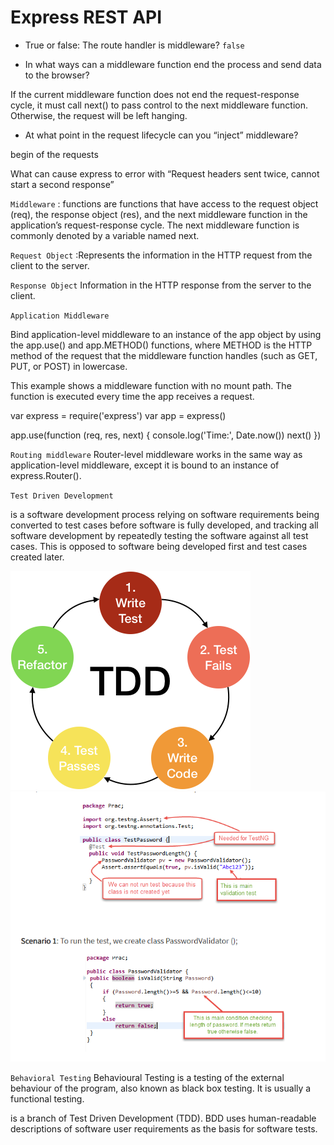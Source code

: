 # Express REST API

- True or false: The route handler is middleware? `false`

- In what ways can a middleware function end the process and send data to the browser?

If the current middleware function does not end the request-response cycle, it must call next() to pass control to the next middleware function. Otherwise, the request will be left hanging.

- At what point in the request lifecycle can you “inject” middleware?

 begin of the requests

 What can cause express to error with “Request headers sent twice, cannot start a second response”

 `Middleware` : functions are functions that have access to the request object (req), the response object (res), and the next middleware function in the application’s request-response cycle. The next middleware function is commonly denoted by a variable named next.

 `Request Object` :Represents the information in the HTTP request from the client to the server.

 `Response Object`
Information in the HTTP response from the server to the client.

`Application Middleware`

Bind application-level middleware to an instance of the app object by using the app.use() and app.METHOD() functions, where METHOD is the HTTP method of the request that the middleware function handles (such as GET, PUT, or POST) in lowercase.

This example shows a middleware function with no mount path. The function is executed every time the app receives a request.

var express = require('express')
var app = express()

app.use(function (req, res, next) {
  console.log('Time:', Date.now())
  next()
})

`Routing middleware`
Router-level middleware works in the same way as application-level middleware, except it is bound to an instance of express.Router().

`Test Driven Development`

is a software development process relying on software requirements being converted to test cases before software is fully developed, and tracking all software development by repeatedly testing the software against all test cases. This is opposed to software being developed first and test cases created later.

![TDD](img-class-03/tdd.png)
![Test](img-class-03/test.PNG)

`Behavioral Testing`
Behavioural Testing is a testing of the external behaviour of the program, also known as black box testing. It is usually a functional testing.

is a branch of Test Driven Development (TDD). BDD uses human-readable descriptions of software user requirements as the basis for software tests.